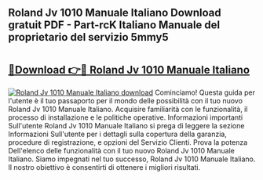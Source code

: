 ## Roland Jv 1010 Manuale Italiano Download gratuit PDF - Part-rcK Italiano Manuale del proprietario del servizio 5mmy5

# <h2><a href="http://dfg0l0.blite.top/?on=Roland+Jv+1010+Manuale+Italiano">🔗Download 👉🔴 Roland Jv 1010 Manuale Italiano</a></h2>

[![Roland Jv 1010 Manuale Italiano download](https://i.imgur.com/lujVjoI.png)](http://dfg0l0.blite.top/?on=Roland+Jv+1010+Manuale+Italiano)
Cominciamo! Questa guida per l'utente è il tuo passaporto per il mondo delle possibilità con il tuo nuovo Roland Jv 1010 Manuale Italiano. Acquisire familiarità con le funzionalità, il processo di installazione e le politiche operative. Informazioni importanti Sull'utente Roland Jv 1010 Manuale Italiano si prega di leggere la sezione Informazioni Sull'utente per i dettagli sulla copertura della garanzia, procedure di registrazione, e opzioni del Servizio Clienti. Prova la potenza Dell'elenco delle funzionalità con il tuo nuovo Roland Jv 1010 Manuale Italiano. Siamo impegnati nel tuo successo, Roland Jv 1010 Manuale Italiano. Il nostro obiettivo è consentirti di ottenere i migliori risultati.
